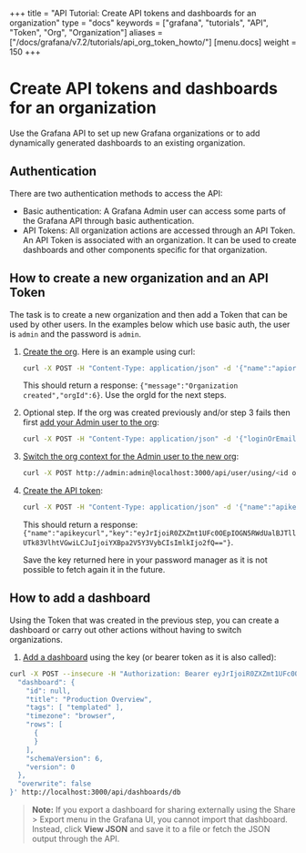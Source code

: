 +++
title = "API Tutorial: Create API tokens and dashboards for an organization"
type = "docs"
keywords = ["grafana", "tutorials", "API", "Token", "Org", "Organization"]
aliases =["/docs/grafana/v7.2/tutorials/api_org_token_howto/"]
[menu.docs]
weight = 150
+++

# Create API tokens and dashboards for an organization

Use the Grafana API to set up new Grafana organizations or to add dynamically generated dashboards to an existing organization.

## Authentication

There are two authentication methods to access the API: 

- Basic authentication: A Grafana Admin user can access some parts of the Grafana API through basic authentication. 
- API Tokens: All organization actions are accessed through an API Token. An API Token is associated with an organization. It can be used to create dashboards and other components specific for that organization.

## How to create a new organization and an API Token

The task is to create a new organization and then add a Token that can be used by other users. In the examples below which use basic auth, the user is `admin` and the password is `admin`.

1. [Create the org](http://docs.grafana.org/http_api/org/#create-organization). Here is an example using curl:
    ```bash
    curl -X POST -H "Content-Type: application/json" -d '{"name":"apiorg"}' http://admin:admin@localhost:3000/api/orgs
    ```

    This should return a response: `{"message":"Organization created","orgId":6}`. Use the orgId for the next steps.

1. Optional step. If the org was created previously and/or step 3 fails then first [add your Admin user to the org](http://docs.grafana.org/http_api/org/#add-user-in-organization):
    ```bash
    curl -X POST -H "Content-Type: application/json" -d '{"loginOrEmail":"admin", "role": "Admin"}' http://admin:admin@localhost:3000/api/orgs/<org id of new org>/users
    ```

1. [Switch the org context for the Admin user to the new org](http://docs.grafana.org/http_api/user/#switch-user-context-for-signed-in-user):
    ```bash
    curl -X POST http://admin:admin@localhost:3000/api/user/using/<id of new org>
    ```

1. [Create the API token](http://docs.grafana.org/http_api/auth/#create-api-key):
    ```bash
    curl -X POST -H "Content-Type: application/json" -d '{"name":"apikeycurl", "role": "Admin"}' http://admin:admin@localhost:3000/api/auth/keys
    ```

    This should return a response: `{"name":"apikeycurl","key":"eyJrIjoiR0ZXZmt1UFc0OEpIOGN5RWdUalBJTllUTk83VlhtVGwiLCJuIjoiYXBpa2V5Y3VybCIsImlkIjo2fQ=="}`.

    Save the key returned here in your password manager as it is not possible to fetch again it in the future.

## How to add a dashboard

Using the Token that was created in the previous step, you can create a dashboard or carry out other actions without having to switch organizations.

1. [Add a dashboard](http://docs.grafana.org/http_api/dashboard/#create-update-dashboard) using the key (or bearer token as it is also called):

  ```bash
  curl -X POST --insecure -H "Authorization: Bearer eyJrIjoiR0ZXZmt1UFc0OEpIOGN5RWdUalBJTllUTk83VlhtVGwiLCJuIjoiYXBpa2V5Y3VybCIsImlkIjo2fQ==" -H "Content-Type: application/json" -d '{
    "dashboard": {
      "id": null,
      "title": "Production Overview",
      "tags": [ "templated" ],
      "timezone": "browser",
      "rows": [
        {
        }
      ],
      "schemaVersion": 6,
      "version": 0
    },
    "overwrite": false
  }' http://localhost:3000/api/dashboards/db
  ```

  > **Note:** If you export a dashboard for sharing externally using the Share > Export menu in the Grafana UI, you cannot import that dashboard. Instead, click **View JSON** and save it to a file or fetch the JSON output through the API.
